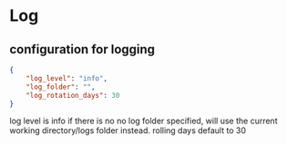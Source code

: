 # Log

## configuration for logging
```json
{
    "log_level": "info",
    "log_folder": "",
    "log_rotation_days": 30
}
```
log level is info
if there is no no log folder specified, will use the current working directory/logs folder instead.
rolling days default to 30
